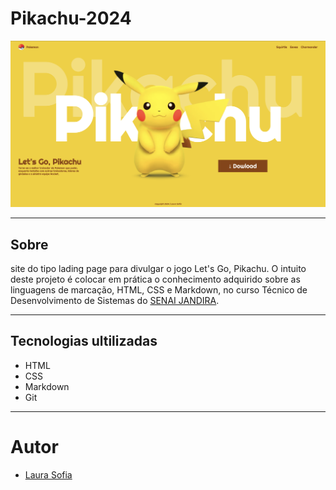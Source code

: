 # Pikachu-2024

![](./screenshot/preview.png)

---
## Sobre
site do tipo lading page para divulgar o jogo Let's Go, Pikachu.
O intuito deste projeto é colocar em prática o conhecimento adquirido sobre as linguagens de marcação, HTML, CSS e Markdown, no curso Técnico de Desenvolvimento de Sistemas do [SENAI JANDIRA](https://sp.senai.br/unidade/jandira/).

---
## Tecnologias ultilizadas
- HTML
- CSS
- Markdown
- Git

---
# Autor
- [Laura Sofia](https://www.linkedin.com/in/laura-sofia-0a5b06326/?trk=opento_sprofile_topcard)